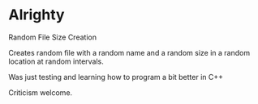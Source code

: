 # Alrighty
Random File Size Creation

Creates random file with a random name and a random size in a random location at random intervals.

Was just testing and learning how to program a bit better in C++

Criticism welcome.
